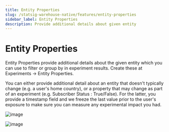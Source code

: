 ```yaml
---
title: Entity Properties
slug: /statsig-warehouse-native/features/entity-properties
sidebar_label: Entity Properties
description: Provide additional details about given entity
---
```


# Entity Properties

Entity Properties provide additional details about the given entity which you can use to filter or group by in experiment results. Create these at Experiments -> Entity Properties.

You can either provide additional detail about an entity that doesn't typically change (e.g. a user's home country), or a property that may change as part of an experiment (e.g. Subscriber Status : True/False). For the latter, you provide a timestamp field and we freeze the last value prior to the user's exposure to make sure you can measure any experimental impact you had.   

![image](https://github.com/statsig-io/docs/assets/31516123/77cfdfd7-3e8c-4fee-9acb-c85e98c0b182)

![image](https://github.com/statsig-io/docs/assets/31516123/6c151cf4-d343-4750-8bfd-a6d48afd6e10)

